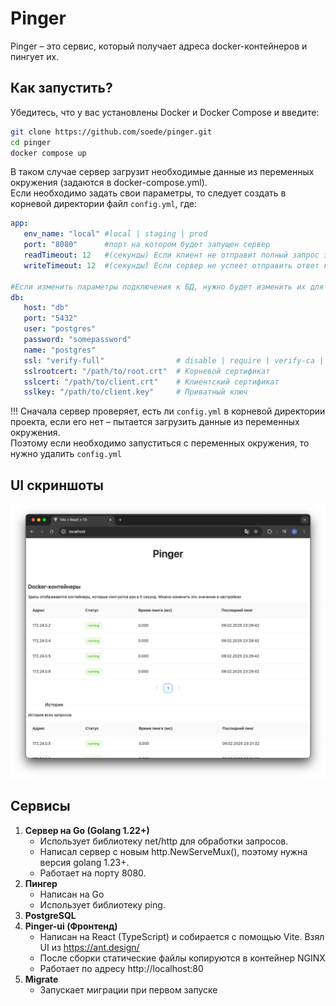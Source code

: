 # Pinger
Pinger – это сервис, который получает адреса docker-контейнеров и пингует их.

## Как запустить?
Убедитесь, что у вас установлены Docker и Docker Compose и введите:
```bash
git clone https://github.com/soede/pinger.git
cd pinger
docker compose up
```
В таком случае сервер загрузит необходимые данные из переменных окружения (задаются в docker-compose.yml). \
Если необходимо задать свои параметры, то следует создать в корневой директории файл `config.yml`, где:
```yaml
app:
   env_name: "local" #local | staging | prod
   port: "8080"      #порт на котором будет запущен сервер
   readTimeout: 12   #(секунды) Если клиент не отправит полный запрос за указанное время, соединение будет закрыто
   writeTimeout: 12  #(секунды) Если сервер не успеет отправить ответ клиенту за указанное время, соединение закроется.

#Если изменить параметры подключения к БД, нужно будет изменить их для самой БД в docker-compose.yml
db:
   host: "db"
   port: "5432"
   user: "postgres"
   password: "somepassword"
   name: "postgres"
   ssl: "verify-full"                # disable | require | verify-ca | verify-full
   sslrootcert: "/path/to/root.crt"  # Корневой сертификат
   sslcert: "/path/to/client.crt"    # Клиентский сертификат
   sslkey: "/path/to/client.key"     # Приватный ключ
```
!!! Сначала сервер проверяет, есть ли `config.yml` в корневой директории проекта, 
если его нет – пытается загрузить данные из переменных окружения. \
Поэтому если необходимо запуститься с переменных окружения, то нужно удалить `config.yml`


## UI скриншоты
![Home page](./docs/media/img.png "Home page")

## Сервисы
1. **Сервер на Go (Golang 1.22+)**
   - Использует библиотеку net/http для обработки запросов. 
   - Написал сервер с новым http.NewServeMux(), поэтому нужна версия golang 1.23+.
   - Работает на порту 8080.
2. **Пингер**
    - Написан на Go
    - Использует библиотеку ping.
3. **PostgreSQL**
4. **Pinger-ui (Фронтенд)**
   - Написан на React (TypeScript) и собирается с помощью Vite. Взял UI из https://ant.design/
   - После сборки статические файлы копируются в контейнер NGINX
   - Работает по адресу http://localhost:80
5. **Migrate**
   - Запускает миграции при первом запуске
